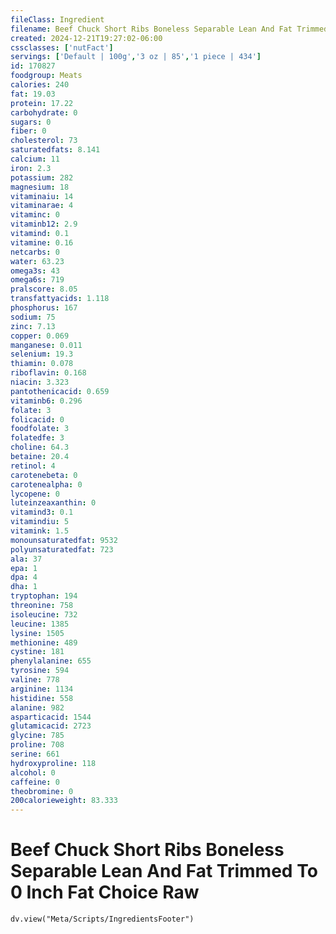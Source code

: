 ```yaml
---
fileClass: Ingredient
filename: Beef Chuck Short Ribs Boneless Separable Lean And Fat Trimmed To 0 Inch Fat Choice Raw
created: 2024-12-21T19:27:02-06:00
cssclasses: ['nutFact']
servings: ['Default | 100g','3 oz | 85','1 piece | 434']
id: 170827
foodgroup: Meats
calories: 240
fat: 19.03
protein: 17.22
carbohydrate: 0
sugars: 0
fiber: 0
cholesterol: 73
saturatedfats: 8.141
calcium: 11
iron: 2.3
potassium: 282
magnesium: 18
vitaminaiu: 14
vitaminarae: 4
vitaminc: 0
vitaminb12: 2.9
vitamind: 0.1
vitamine: 0.16
netcarbs: 0
water: 63.23
omega3s: 43
omega6s: 719
pralscore: 8.05
transfattyacids: 1.118
phosphorus: 167
sodium: 75
zinc: 7.13
copper: 0.069
manganese: 0.011
selenium: 19.3
thiamin: 0.078
riboflavin: 0.168
niacin: 3.323
pantothenicacid: 0.659
vitaminb6: 0.296
folate: 3
folicacid: 0
foodfolate: 3
folatedfe: 3
choline: 64.3
betaine: 20.4
retinol: 4
carotenebeta: 0
carotenealpha: 0
lycopene: 0
luteinzeaxanthin: 0
vitamind3: 0.1
vitamindiu: 5
vitamink: 1.5
monounsaturatedfat: 9532
polyunsaturatedfat: 723
ala: 37
epa: 1
dpa: 4
dha: 1
tryptophan: 194
threonine: 758
isoleucine: 732
leucine: 1385
lysine: 1505
methionine: 489
cystine: 181
phenylalanine: 655
tyrosine: 594
valine: 778
arginine: 1134
histidine: 558
alanine: 982
asparticacid: 1544
glutamicacid: 2723
glycine: 785
proline: 708
serine: 661
hydroxyproline: 118
alcohol: 0
caffeine: 0
theobromine: 0
200calorieweight: 83.333
---
```


# Beef Chuck Short Ribs Boneless Separable Lean And Fat Trimmed To 0 Inch Fat Choice Raw

```dataviewjs
dv.view("Meta/Scripts/IngredientsFooter")
```